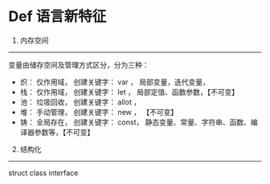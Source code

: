 Def 语言新特征
===

1. 内存空间
---

变量由储存空间及管理方式区分，分为三种：

 - 炽： 仅作用域， 创建关键字： var ， 局部变量，迭代变量，
 - 栈： 仅作用域， 创建关键字： let ， 局部定值、函数参数，【不可变】
 - 池： 垃圾回收， 创建关键字： allot ， 
 - 堆： 手动管理， 创建关键字： new ， 【不可变】
 - 铸： 全局存在， 创建关键字： const， 静态变量、常量、字符串、函数、编译器参数等，【不可变】



2. 结构化
---

struct
class
interface 
